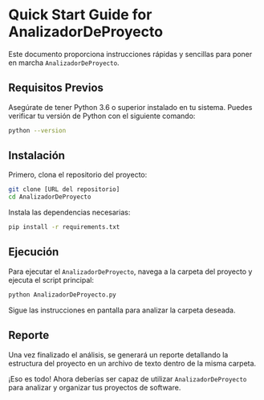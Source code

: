 # Quick Start Guide for AnalizadorDeProyecto

Este documento proporciona instrucciones rápidas y sencillas para poner en marcha `AnalizadorDeProyecto`.

## Requisitos Previos

Asegúrate de tener Python 3.6 o superior instalado en tu sistema. Puedes verificar tu versión de Python con el siguiente comando:

```bash
python --version
```

## Instalación

Primero, clona el repositorio del proyecto:

```bash
git clone [URL del repositorio]
cd AnalizadorDeProyecto
```

Instala las dependencias necesarias:

```bash
pip install -r requirements.txt
```

## Ejecución

Para ejecutar el `AnalizadorDeProyecto`, navega a la carpeta del proyecto y ejecuta el script principal:

```bash
python AnalizadorDeProyecto.py
```

Sigue las instrucciones en pantalla para analizar la carpeta deseada.

## Reporte

Una vez finalizado el análisis, se generará un reporte detallando la estructura del proyecto en un archivo de texto dentro de la misma carpeta.

¡Eso es todo! Ahora deberías ser capaz de utilizar `AnalizadorDeProyecto` para analizar y organizar tus proyectos de software.

```